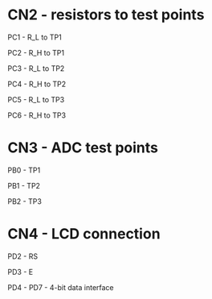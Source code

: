 # CN2 - resistors to test points #
PC1 - R\_L to TP1

PC2 - R\_H to TP1

PC3 - R\_L to TP2

PC4 - R\_H to TP2

PC5 - R\_L to TP3

PC6 - R\_H to TP3

# CN3 - ADC test points #
PB0 - TP1

PB1 - TP2

PB2 - TP3

# CN4 - LCD connection #
PD2 - RS

PD3 - E

PD4 - PD7 - 4-bit data interface